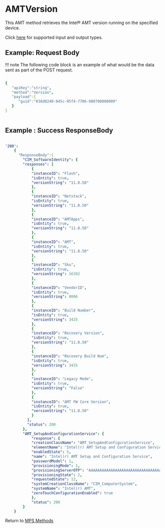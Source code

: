 # AMTVersion

This AMT method retrieves the Intel&reg; AMT version running on the specified device.

Click [here](types.md) for supported input and output types.

## Example: Request Body

!!! note
    The following code block is an example of what would be the data sent as part of the POST request. 

``` yaml

{  
   "apiKey":"string",
   "method":"Version",
   "payload":{  
      "guid":"038d0240-045c-05f4-7706-980700080009"
   }
}
	
```
## Example : Success ResponseBody

``` yaml

'200':
    {
      "ResponseBody":{
		"CIM_SoftwareIdentity": {
		"responses": [
			{
			"instanceID": "Flash",
			"isEntity": true,
			"versionString": "11.8.50"
			},
			{
			"instanceID": "Netstack",
			"isEntity": true,
			"versionString": "11.8.50"
			},
			{
			"instanceID": "AMTApps",
			"isEntity": true,
			"versionString": "11.8.50"
			},
			{
			"instanceID": "AMT",
			"isEntity": true,
			"versionString": "11.8.50"
			},
			{
			"instanceID": "Sku",
			"isEntity": true,
			"versionString": 16392
			},
			{
			"instanceID": "VendorID",
			"isEntity": true,
			"versionString": 8086
			},
			{
			"instanceID": "Build Number",
			"isEntity": true,
			"versionString": 3425
			},
			{
			"instanceID": "Recovery Version",
			"isEntity": true,
			"versionString": "11.8.50"
			},
			{
			"instanceID": "Recovery Build Num",
			"isEntity": true,
			"versionString": 3425
			},
			{
			"instanceID": "Legacy Mode",
			"isEntity": true,
			"versionString": "False"
			},
			{
			"instanceID": "AMT FW Core Version",
			"isEntity": true,
			"versionString": "11.8.50"
			}
		  ],
		  "status": 200
		},
		"AMT_SetupAndConfigurationService": {
			"response": {
			"creationClassName": "AMT_SetupAndConfigurationService",
			"elementName": "Intel(r) AMT Setup and Configuration Service",
			"enabledState": 5,
			"name": "Intel(r) AMT Setup and Configuration Service",
			"passwordModel": 1,
			"provisioningMode": 1,
			"provisioningServerOTP": "AAAAAAAAAAAAAAAAAAAAAAAAAAAAAAAAAAAAAAAAAAA=",
			"provisioningState": 2,
			"requestedState": 12,
			"systemCreationClassName": "CIM_ComputerSystem",
			"systemName": "Intel(r) AMT",
			"zeroTouchConfigurationEnabled": true
			},
		    "status": 200
		}
	}


```

Return to [MPS Methods](../indexMPS.md)
